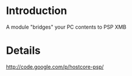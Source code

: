 # Introduction #

A module "bridges" your PC contents to PSP XMB


# Details #

http://code.google.com/p/hostcore-psp/